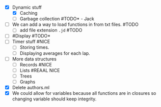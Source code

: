 - [x] Dynamic stuff
  - [x]  Caching
  - [ ]  Garbage collection #TODO* - Jack
- [ ] We can add a way to load functions in from txt files. #TODO
  - [ ] add file extension `.jd` #TODO
- [ ] #Display #TODO*
- [ ] Timer stuff #NICE
  - [ ] Storing times.
  - [ ] Displaying averages for each lap.
- [ ] More data structures
  - [ ] Records #NICE 
  - [ ] Lists #REAAL NICE
  - [ ] Trees
  - [ ] Graphs
- [x] Delete authors.ml
- [x] We could allow for variables because all functions are in closures so changing
variable should keep integrity.
